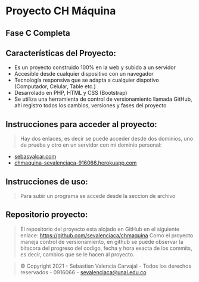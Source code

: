 # Proyecto CH Máquina

## Fase C Completa
## Características del Proyecto:
* Es un proyecto construido 100% en la web y subido a un servidor
* Accesible desde cualquier dispositivo con un navegador
* Tecnología responsiva que se adapta a cualquier dispotivo (Computador, Celular, Table etc.)
* Desarrolado en PHP, HTML y CSS (Bootstrap)
* Se utiliza una herramienta de control de versionamiento llamada GitHub, ahi registro todos los cambios, versiones y fases del proyecto

## Instrucciones para acceder al proyecto:
> Hay dos enlaces, es decir se puede acceder desde dos dominios, uno de prueba y otro en un servidor con mi dominio personal:
  * [sebasvalcar.com](https://sebasvalcar.com/)
  * [chmaquina-sevalenciaca-916066.herokuapp.com](https://chmaquina-sevalenciaca-916066.herokuapp.com/)

## Instrucciones de uso:
> Para subir un programa se accede desde la seccion de archivo

## Repositorio proyecto:
> El repositorio del proyecto esta alojado en GitHub en el siguiente enlace: https://github.com/sevalenciaca/chmaquina
> Como el proyecto maneja control de versionamiento, en github se puede observar la bitacora del progreso del codigo, fecha y hora exacta de los commits, es decir, cambios que se le hacen al proyecto.

> © Copyright 2021 - Sebastian Valencia Carvajal - Todos los derechos reservados - 0916066 - sevalenciaca@unal.edu.co

